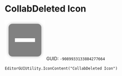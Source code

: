 # CollabDeleted Icon
![](/img/CollabDeleted%20Icon.png)
GUID: `-9089933133884277664`
```
EditorGUIUtility.IconContent("CollabDeleted Icon")
```
